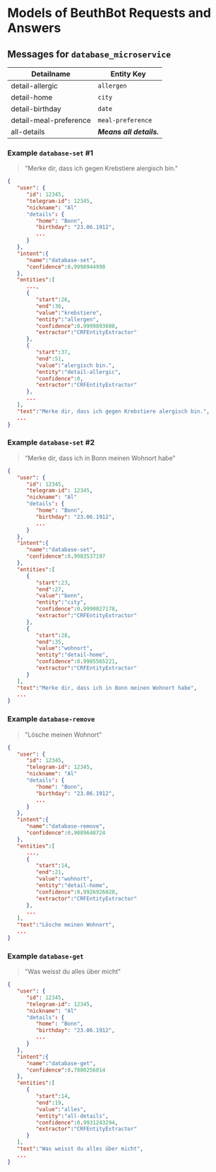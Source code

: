 # Models of BeuthBot Requests and Answers

## Messages for `database_microservice`

| Detailname             | Entity Key      |
| ---------------------- | --------------- |
| detail-allergic        | `allergen` |
| detail-home            | `city`      |
| detail-birthday        | `date`      |
| detail-meal-preference | `meal-preference` |
| all-details | ___Means all details.___ |

### Example `database-set` #1

> "Merke dir, dass ich gegen Krebstiere alergisch bin."

```json
{
   "user": {
      "id": 12345,
      "telegram-id": 12345,
      "nickname": "Al"
      "details": {
         "home": "Bonn",
         "birthday": "23.06.1912",
         ...
      }
   },
   "intent":{
      "name":"database-set",
      "confidence":0.9998944998
   },
   "entities":[
      ...,
      {
         "start":26,
         "end":36,
         "value":"krebstiere",
         "entity":"allergen",
         "confidence":0.9999893608,
         "extractor":"CRFEntityExtractor"
      },
      {
         "start":37,
         "end":51,
         "value":"alergisch bin.",
         "entity":"detail-allergic",
         "confidence":0,
         "extractor":"CRFEntityExtractor"
      },
      ...
   ],
   "text":"Merke dir, dass ich gegen Krebstiere alergisch bin.",
   ...
}
```

### Example `database-set` #2

> "Merke dir, dass ich in Bonn meinen Wohnort habe"

```json
{
   "user": {
      "id": 12345,
      "telegram-id": 12345,
      "nickname": "Al"
      "details": {
         "home": "Bonn",
         "birthday": "23.06.1912",
         ...
      }
   },
   "intent":{
      "name":"database-set",
      "confidence":0.9983537197
   },
   "entities":[
      {
         "start":23,
         "end":27,
         "value":"bonn",
         "entity":"city",
         "confidence":0.9990027178,
         "extractor":"CRFEntityExtractor"
      },
      {
         "start":28,
         "end":35,
         "value":"wohnort",
         "entity":"detail-home",
         "confidence":0.9985565221,
         "extractor":"CRFEntityExtractor"
      }
   ],
   "text":"Merke dir, dass ich in Bonn meinen Wohnort habe",
   ...
}
```

### Example `database-remove`

> "Lösche meinen Wohnort"

```json
{
   "user": {
      "id": 12345,
      "telegram-id": 12345,
      "nickname": "Al"
      "details": {
         "home": "Bonn",
         "birthday": "23.06.1912",
         ...
      }
   },
   "intent":{
      "name":"database-remove",
      "confidence":0.9089648724
   },
   "entities":[
      ...,
      {
         "start":14,
         "end":21,
         "value":"wohnort",
         "entity":"detail-home",
         "confidence":0.9926926028,
         "extractor":"CRFEntityExtractor"
      },
      ...
   ],
   "text":"Lösche meinen Wohnort",
   ...
}
```

### Example `database-get`

> "Was weisst du alles über micht"

```json
{
   "user": {
      "id": 12345,
      "telegram-id": 12345,
      "nickname": "Al"
      "details": {
         "home": "Bonn",
         "birthday": "23.06.1912",
         ...
      }
   },
   "intent":{
      "name":"database-get",
      "confidence":0.7800256014
   },
   "entities":[
      {
         "start":14,
         "end":19,
         "value":"alles",
         "entity":"all-details",
         "confidence":0.9931243294,
         "extractor":"CRFEntityExtractor"
      }
   ],
   "text":"Was weisst du alles über micht",
   ...
}
```

